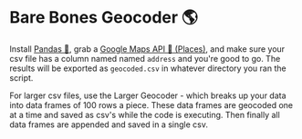 # Bare Bones Geocoder 🌎

Install [Pandas 🐼](https://pandas.pydata.org/pandas-docs/version/0.22.0/install.html), grab a [Google Maps API 🔑 (Places)](https://developers.google.com/maps/documentation/geocoding/get-api-key), and make sure your csv file has a column named named `address` and you're good to go. The results will be exported as `geocoded.csv` in whatever directory you ran the script.   

For larger csv files, use the Larger Geocoder - which breaks up your data into data frames of 100 rows a piece. These data frames are geocoded one at a time and saved as csv's while the code is executing. Then finally all data frames are appended and saved in a single csv.
